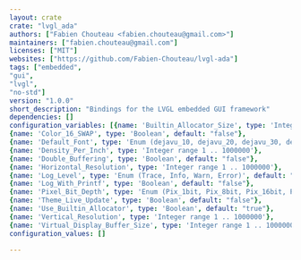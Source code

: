 ```yaml
---
layout: crate
crate: "lvgl_ada"
authors: ["Fabien Chouteau <fabien.chouteau@gmail.com>"]
maintainers: ["fabien.chouteau@gmail.com"]
licenses: ["MIT"]
websites: ["https://github.com/Fabien-Chouteau/lvgl-ada"]
tags: ["embedded",
"gui",
"lvgl",
"no-std"]
version: "1.0.0"
short_description: "Bindings for the LVGL embedded GUI framework"
dependencies: []
configuration_variables: [{name: 'Builtin_Allocator_Size', type: 'Integer range 1 .. 1000000', default: "65536"},
{name: 'Color_16_SWAP', type: 'Boolean', default: "false"},
{name: 'Default_Font', type: 'Enum (dejavu_10, dejavu_20, dejavu_30, dejavu_40, monospace_8)', default: "dejavu_20"},
{name: 'Density_Per_Inch', type: 'Integer range 1 .. 1000000'},
{name: 'Double_Buffering', type: 'Boolean', default: "false"},
{name: 'Horizontal_Resolution', type: 'Integer range 1 .. 1000000'},
{name: 'Log_Level', type: 'Enum (Trace, Info, Warn, Error)', default: "Warn"},
{name: 'Log_With_Printf', type: 'Boolean', default: "false"},
{name: 'Pixel_Bit_Depth', type: 'Enum (Pix_1bit, Pix_8bit, Pix_16bit, Pix_32bit)'},
{name: 'Theme_Live_Update', type: 'Boolean', default: "false"},
{name: 'Use_Builtin_Allocator', type: 'Boolean', default: "true"},
{name: 'Vertical_Resolution', type: 'Integer range 1 .. 1000000'},
{name: 'Virtual_Display_Buffer_Size', type: 'Integer range 1 .. 1000000', default: "10240"}]
configuration_values: []

---
```



